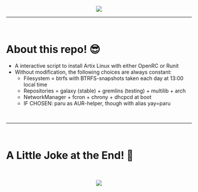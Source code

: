 <p align="center">
  <img src="https://media.giphy.com/media/2jMtpIi8mhE8ctiMtK/giphy.gif">
</p>
<hr>
<Br>
<h1>About this repo! 😎</h1>

- A interactive script to install Artix Linux with either OpenRC or Runit
- Without modification, the following choices are always constant:
  * Filesystem = btrfs with BTRFS-snapshots taken each day at 13:00 local time
  * Repositories = galaxy (stable) + gremlins (testing) + multilib + arch
  * NetworkManager + fcron + chrony + dhcpcd at boot
  * IF CHOSEN: paru as AUR-helper, though with alias yay=paru

<Br>
<hr>
<Br>
<h1>A Little Joke at the End! 🤣</h1>
<Br>

<p align="center">
  <img src="https://media.giphy.com/media/zqTOkUhWIGC3DaFo4j/giphy.gif"/>
